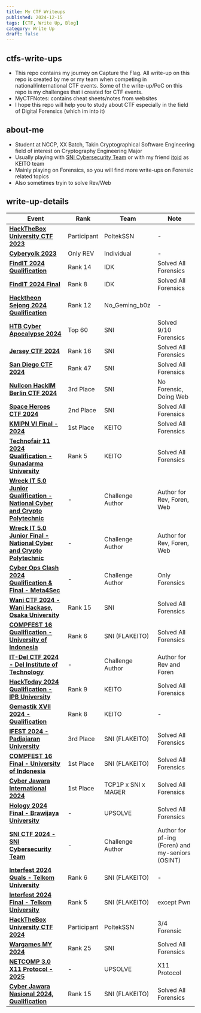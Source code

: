 ```yaml
---
title: My CTF Writeups
published: 2024-12-15
tags: [CTF, Write Up, Blog]
category: Write Up
draft: false
---
```


## ctfs-write-ups
- This repo contains my journey on Capture the Flag. All write-up on this repo is created by me or my team when competing in national/international CTF events. Some of the write-up/PoC on this repo is my challenges that i created for CTF events.
- MyCTFNotes: contains cheat sheets/notes from websites
- I hope this repo will help you to study about CTF especially in the field of Digital Forensics (which im into it)

## about-me
- Student at NCCP, XX Batch, Takin Cryptographical Software Engineering field of interest on Cryptography Engineering Major
- Usually playing with [SNI Cybersecurity Team](https://serikatnewbie.me) or with my friend [itoid](https://github.com/lightningitoid) as KEITO team
- Mainly playing on Forensics, so you will find more write-ups on Forensic related topics
- Also sometimes tryin to solve Rev/Web 

## write-up-details

| Event | Rank | Team | Note |
|------------------------------|--------------|--------------|--------------|
| **[HackTheBox University CTF 2023](https://github.com/jonscafe/ctfs-write-ups/HTB_Univ2023)** | Participant | PoltekSSN | - |
| **[Cyberyolk 2023](https://github.com/jonscafe/ctfs-write-ups/cyberyolk-2023)** | Only REV | Individual | - |
| **[FindIT 2024 Qualification](https://github.com/jonscafe/ctfs-write-ups/findit-2024-quals)** | Rank 14 | IDK | Solved All Forensics |
| **[FindIT 2024 Final](https://github.com/jonscafe/ctfs-write-ups/findit-2024-final)** | Rank 8 | IDK | Solved All Forensics |
| **[Hacktheon Sejong 2024 Qualification](https://github.com/jonscafe/ctfs-write-ups/hacktheon-2024-quals)** | Rank 12 | No_Geming_b0z | - |
| **[HTB Cyber Apocalypse 2024](https://github.com/jonscafe/ctfs-write-ups/htb-cyberapocalypse2024)** | Top 60 | SNI | Solved 9/10 Forensics |
| **[Jersey CTF 2024](https://github.com/jonscafe/ctfs-write-ups/jerseyctf-2024)** | Rank 16 | SNI | Solved All Forensics |
| **[San Diego CTF 2024](https://github.com/jonscafe/ctfs-write-ups/sandiegoctf-2024)** | Rank 47 | SNI | Solved All Forensics |
| **[Nullcon HackIM Berlin CTF 2024](https://github.com/jonscafe/ctfs-write-ups/nullcon-hackim-berlin-2024)** | 3rd Place | SNI | No Forensic, Doing Web |
| **[Space Heroes CTF 2024](https://github.com/jonscafe/ctfs-write-ups/spaceheroes-2024)** | 2nd Place | SNI | Solved All Forensics |
| **[KMIPN VI Final - 2024](https://github.com/jonscafe/ctfs-write-ups/kmipn-vi-final)** | 1st Place | KEITO | Solved All Forensics |
| **[Technofair 11 2024 Qualification - Gunadarma University](https://github.com/jonscafe/ctfs-write-ups/technofair-11)** | Rank 5 | KEITO | Solved All Forensics |
| **[Wreck IT 5.0 Junior Qualification - National Cyber and Crypto Polytechnic](https://github.com/wondping0/WreckIT5.0_ElimChallenges/tree/main/School)** | - | Challenge Author | Author for Rev, Foren, Web |
| **[Wreck IT 5.0 Junior Final - National Cyber and Crypto Polytechnic](https://github.com/jonscafe/ctfs-write-ups/wreckit-50-jr)** | - | Challenge Author | Author for Rev, Foren, Web |
| **[Cyber Ops Clash 2024 Qualification & Final - Meta4Sec](https://github.com/jonscafe/ctfs-write-ups/cyber-ops-clash-2024)** | - | Challenge Author | Only Forensics |
| **[Wani CTF 2024 - Wani Hackase, Osaka University](https://github.com/jonscafe/ctfs-write-ups/wani-ctf-2024)** | Rank 15 | SNI | Solved All Forensics |
| **[COMPFEST 16 Qualification - University of Indonesia](https://github.com/jonscafe/ctfs-write-ups/compfest-2024-quals)** | Rank 6 | SNI (FLAKEITO) | Solved All Forensics |
| **[IT-Del CTF 2024 - Del Institute of Technology](https://github.com/jonscafe/ctfs-write-ups/itdel-ctf)** | - | Challenge Author | Author for Rev and Foren |
| **[HackToday 2024 Qualification - IPB University](https://github.com/jonscafe/ctfs-write-ups/hacktoday-2024-quals)** | Rank 9 | KEITO | Solved All Forensics |
| **[Gemastik XVII 2024 - Qualification](https://github.com/jonscafe/ctfs-write-ups/gemastik-2024-quals)** | Rank 8 | KEITO | - |
| **[IFEST 2024 - Padjajaran University](https://github.com/jonscafe/ctfs-write-ups/ifest-2024)** | 3rd Place | SNI (FLAKEITO) | Solved All Forensics |
| **[COMPFEST 16 Final - University of Indonesia](/https://github.com/jonscafe/ctfs-write-ups/compfest-2024-final)** | 1st Place | SNI (FLAKEITO) | Solved All Forensics |
| **[Cyber Jawara International 2024](https://github.com/jonscafe/ctfs-write-ups/cyberjawara-international-2024)** | 1st Place | TCP1P x SNI x MAGER | Solved All Forensics |
| **[Hology 2024 Final - Brawijaya University](https://github.com/jonscafe/ctfs-write-ups/hology-2024-final)** | - | UPSOLVE | Solved All Forensics |
| **[SNI CTF 2024 - SNI Cybersecurity Team](https://github.com/serikatnewbie/sni-ctf-2024)** | - | Challenge Author | Author for pf-ing (Foren) and my-seniors (OSINT) |
| **[Interfest 2024 Quals - Telkom University](https://github.com/jonscafe/ctfs-write-ups/interfest-2024-quals)** | Rank 6 | SNI (FLAKEITO) | - |
| **[Interfest 2024 Final - Telkom University](https://github.com/jonscafe/ctfs-write-ups/interfest-2024-final)** | Rank 5 | SNI (FLAKEITO) | except Pwn |
| **[HackTheBox University CTF 2024](https://github.com/jonscafe/ctfs-write-ups/ctfs-write-ups/hackthebox-uni-2024)** | Participant | PoltekSSN | 3/4 Forensic |
| **[Wargames MY 2024](https://github.com/jonscafe/ctfs-write-ups/wargames-my-2024)** | Rank 25 | SNI | Solved All Forensics |
| **[NETCOMP 3.0 X11 Protocol - 2025](https://github.com/jonscafe/ctfs-write-ups/blob/main/netcomp-3.0-2024)** | - | UPSOLVE | X11 Protocol |
| **[Cyber Jawara Nasional 2024, Qualification](https://github.com/jonscafe/ctfs-write-ups/blob/main/cj-nasional-2024)** | Rank 15 | SNI (FLAKEITO) | Solved All Forensics |